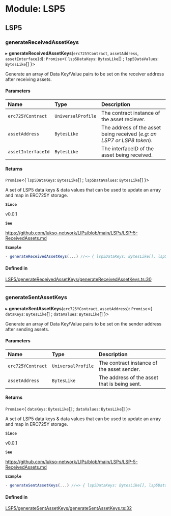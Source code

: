 # Module: LSP5

## LSP5

### generateReceivedAssetKeys

▸ **generateReceivedAssetKeys**(`erc725YContract`, `assetAddress`, `assetInterfaceId`): `Promise`\<\{ `lsp5DataKeys`: `BytesLike`[] ; `lsp5DataValues`: `BytesLike`[] }\>

Generate an array of Data Key/Value pairs to be set on the receiver address after receiving assets.

#### Parameters

| Name               | Type               | Description                                                             |
| :----------------- | :----------------- | :---------------------------------------------------------------------- |
| `erc725YContract`  | `UniversalProfile` | The contract instance of the asset reciever.                            |
| `assetAddress`     | `BytesLike`        | The address of the asset being received (_e.g: an LSP7 or LSP8 token_). |
| `assetInterfaceId` | `BytesLike`        | The interfaceID of the asset being received.                            |

#### Returns

`Promise`\<\{ `lsp5DataKeys`: `BytesLike`[] ; `lsp5DataValues`: `BytesLike`[] }\>

A set of LSP5 data keys & data values that can be used to update an array and map in ERC725Y storage.

**`Since`**

v0.0.1

**`See`**

https://github.com/lukso-network/LIPs/blob/main/LSPs/LSP-5-ReceivedAssets.md

**`Example`**

```ts
- generateReceivedAssetKeys(...) //=> { lsp5DataKeys: BytesLike[], lsp5DataValues: BytesLike[] }
```

#### Defined in

[LSP5/generateReceivedAssetKeys/generateReceivedAssetKeys.ts:30](https://github.com/lukso-network/lsp-utils/blob/main/src/LSP5/generateReceivedAssetKeys/generateReceivedAssetKeys.ts#L30)

---

### generateSentAssetKeys

▸ **generateSentAssetKeys**(`erc725YContract`, `assetAddress`): `Promise`\<\{ `dataKeys`: `BytesLike`[] ; `dataValues`: `BytesLike`[] }\>

Generate an array of Data Key/Value pairs to be set on the sender address after sending assets.

#### Parameters

| Name              | Type               | Description                                  |
| :---------------- | :----------------- | :------------------------------------------- |
| `erc725YContract` | `UniversalProfile` | The contract instance of the asset sender.   |
| `assetAddress`    | `BytesLike`        | The address of the asset that is being sent. |

#### Returns

`Promise`\<\{ `dataKeys`: `BytesLike`[] ; `dataValues`: `BytesLike`[] }\>

A set of LSP5 data keys & data values that can be used to update an array and map in ERC725Y storage.

**`Since`**

v0.0.1

**`See`**

https://github.com/lukso-network/LIPs/blob/main/LSPs/LSP-5-ReceivedAssets.md

**`Example`**

```ts
- generateSentAssetKeys(...) //=> { lsp5DataKeys: BytesLike[], lsp5DataValues: BytesLike[] }
```

#### Defined in

[LSP5/generateSentAssetKeys/generateSentAssetKeys.ts:32](https://github.com/lukso-network/lsp-utils/blob/main/src/LSP5/generateSentAssetKeys/generateSentAssetKeys.ts#L32)
